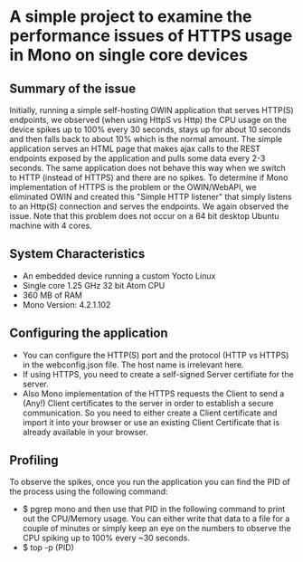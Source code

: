 # A simple project to examine the performance issues of HTTPS usage in Mono on single core devices

## Summary of the issue

Initially, running a simple self-hosting OWIN application that serves HTTP(S) endpoints, we observed (when using HttpS vs Http) the CPU usage on the device spikes up to 100% every 30 seconds, stays up for about 10 seconds and then falls back to about 10% which is the normal amount. The simple application serves an HTML page that makes ajax calls to the REST endpoints exposed by the application and pulls some data every 2-3 seconds. The same application does not behave this way when we switch to HTTP (instead of HTTPS) and there are no spikes. To determine if Mono implementation of HTTPS is the problem or the OWIN/WebAPI, we eliminated OWIN and created this "Simple HTTP listener" that simply listens to an Http(S) connection and serves the endpoints. We again observed the issue. Note that this problem does not occur on a 64 bit desktop Ubuntu machine with 4 cores.

## System Characteristics

- An embedded device running a custom Yocto Linux
- Single core 1.25 GHz 32 bit Atom CPU
- 360 MB of RAM
- Mono Version: 4.2.1.102

## Configuring the application

- You can configure the HTTP(S) port and the protocol (HTTP vs HTTPS) in the webconfig.json file. The host name is irrelevant here.
- If using HTTPS, you need to create a self-signed Server certifiate for the server.
- Also Mono implementation of the HTTPS requests the Client to send a (Any!) Client certificates to the server in order to establish a secure communication. So you need to either create a Client certificate and import it into your browser or use an existing Client Certificate that is already available in your browser.

## Profiling

To observe the spikes, once you run the application you can find the PID of the process using the following command: 
- $ pgrep mono 
and then use that PID in the following command to print out the CPU/Memory usage. You can either write that data to a file for a couple of minutes or simply keep an eye on the numbers to observe the CPU spiking up to 100% every ~30 seconds. 
- $ top -p (PID)

